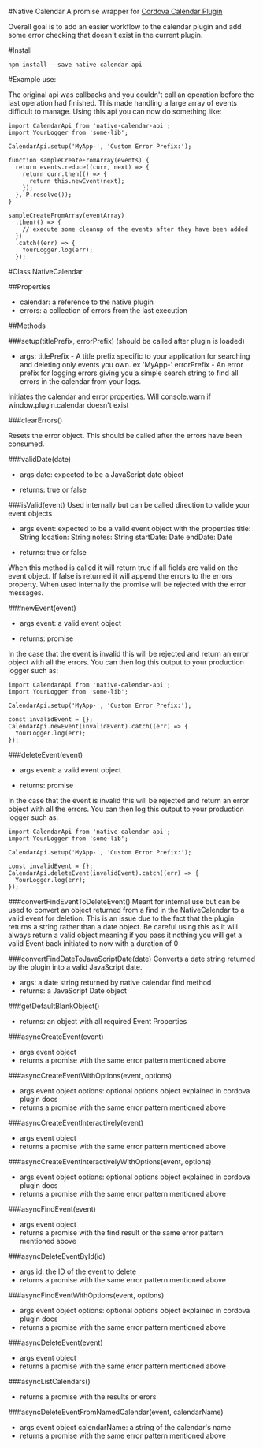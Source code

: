 #Native Calendar
A promise wrapper for [Cordova Calendar Plugin](https://github.com/EddyVerbruggen/Calendar-PhoneGap-Plugin)

Overall goal is to add an easier workflow to the calendar plugin and add some
error checking that doesn't exist in the current plugin.

#Install
```
npm install --save native-calendar-api
```

#Example use:

The original api was callbacks and you couldn't call an operation before the last
operation had finished.  This made handling a large array of events difficult
to manage. Using this api you can now do something like:

```
import CalendarApi from 'native-calendar-api';
import YourLogger from 'some-lib';

CalendarApi.setup('MyApp-', 'Custom Error Prefix:');

function sampleCreateFromArray(events) {
  return events.reduce((curr, next) => {
    return curr.then(() => {
      return this.newEvent(next);
    });
  }, P.resolve());
}

sampleCreateFromArray(eventArray)
  .then(() => {
    // execute some cleanup of the events after they have been added
  })
  .catch((err) => {
    YourLogger.log(err);
  });
```

#Class NativeCalendar

##Properties
 - calendar: a reference to the native plugin
 - errors: a collection of errors from the last execution

##Methods

###setup(titlePrefix, errorPrefix) (should be called after plugin is loaded)
 - args:
   titlePrefix - A title prefix specific to your application for searching and
   deleting only events you own. ex 'MyApp-'
   errorPrefix - An error prefix for logging errors giving you a simple search
   string to find all errors in the calendar from your logs.

Initiates the calendar and error properties.
Will console.warn if window.plugin.calendar doesn't exist

###clearErrors()

Resets the error object.  This should be called after the errors have been
consumed.

###validDate(date)
 - args
   date: expected to be a JavaScript date object

 - returns:
   true or false

###isValid(event)
Used internally but can be called direction to valide your event objects

 - args
   event: expected to be a valid event object with the properties
     title: String
     location: String
     notes: String
     startDate: Date
     endDate: Date

 - returns:
   true or false

When this method is called it will return true if all fields are valid on the
event object.  If false is returned it will append the errors to the errors
property.  When used internally the promise will be rejected with the error
messages.

###newEvent(event)
 - args
   event: a valid event object

 - returns:
   promise

In the case that the event is invalid this will be rejected and return an error
object with all the errors.  You can then log this output to your production
logger such as:

```
import CalendarApi from 'native-calendar-api';
import YourLogger from 'some-lib';

CalendarApi.setup('MyApp-', 'Custom Error Prefix:');

const invalidEvent = {};
CalendarApi.newEvent(invalidEvent).catch((err) => {
  YourLogger.log(err);
});
```

###deleteEvent(event)
 - args
   event: a valid event object

 - returns:
   promise

In the case that the event is invalid this will be rejected and return an error
object with all the errors.  You can then log this output to your production
logger such as:

```
import CalendarApi from 'native-calendar-api';
import YourLogger from 'some-lib';

CalendarApi.setup('MyApp-', 'Custom Error Prefix:');

const invalidEvent = {};
CalendarApi.deleteEvent(invalidEvent).catch((err) => {
  YourLogger.log(err);
});
```

###convertFindEventToDeleteEvent()
Meant for internal use but can be used to convert an object returned from a find
in the NativeCalendar to a valid event for deletion.  This is an issue due to
the fact that the plugin returns a string rather than a date object. Be careful
using this as it will always return a valid object meaning if you pass it
nothing you will get a valid Event back initiated to now with a duration of 0

###convertFindDateToJavaScriptDate(date)
Converts a date string returned by the plugin into a valid JavaScript date.
 - args:
   a date string returned by native calendar find method
 - returns:
   a JavaScript Date object

###getDefaultBlankObject()
 - returns:
   an object with all required Event Properties

###asyncCreateEvent(event)
 - args
   event object
 - returns
   a promise with the same error pattern mentioned above

###asyncCreateEventWithOptions(event, options)
 - args
   event object
   options: optional options object explained in cordova plugin docs
 - returns
   a promise with the same error pattern mentioned above

###asyncCreateEventInteractively(event)
 - args
   event object
 - returns
   a promise with the same error pattern mentioned above

###asyncCreateEventInteractivelyWithOptions(event, options)
 - args
   event object
   options: optional options object explained in cordova plugin docs
 - returns
   a promise with the same error pattern mentioned above

###asyncFindEvent(event)
 - args
   event object
 - returns
   a promise with the find result or the same error pattern mentioned above

###asyncDeleteEventById(id)
 - args
   id: the ID of the event to delete
 - returns
   a promise with the same error pattern mentioned above

###asyncFindEventWithOptions(event, options)
 - args
   event object
   options: optional options object explained in cordova plugin docs
 - returns
   a promise with the same error pattern mentioned above

###asyncDeleteEvent(event)
 - args
   event object
 - returns
   a promise with the same error pattern mentioned above

###asyncListCalendars()
 - returns
   a promise with the results or erors

###asyncDeleteEventFromNamedCalendar(event, calendarName)
 - args
   event object
   calendarName: a string of the calendar's name
 - returns
   a promise with the same error pattern mentioned above
